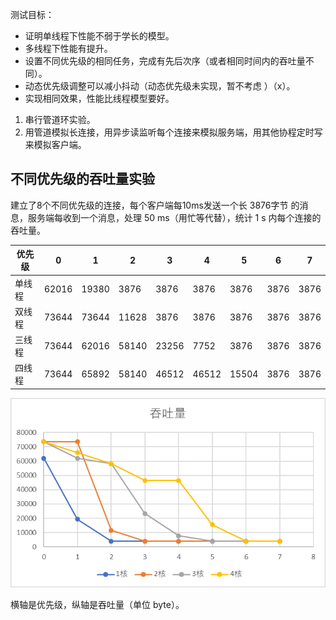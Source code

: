 测试目标：
-  证明单线程下性能不弱于学长的模型。
- 多线程下性能有提升。
- 设置不同优先级的相同任务，完成有先后次序（或者相同时间内的吞吐量不同）。
- 动态优先级调整可以减小抖动（动态优先级未实现，暂不考虑 ）（x）。
- 实现相同效果，性能比线程模型要好。


1. 串行管道环实验。
2. 用管道模拟长连接，用异步读监听每个连接来模拟服务端，用其他协程定时写来模拟客户端。

## 不同优先级的吞吐量实验

建立了8个不同优先级的连接，每个客户端每10ms发送一个长 3876字节 的消息，服务端每收到一个消息，处理 50 ms（用忙等代替），统计 1 s 内每个连接的吞吐量。

|优先级|0 | 1 | 2 | 3 | 4 | 5 | 6 | 7 |
|---|---|---|---|---|---|---|---|---| 
|单线程| 62016 | 19380  | 3876 | 3876 |3876 | 3876| 3876| 3876| 
| 双线程 |73644 | 73644  | 11628 | 3876 |3876 | 3876| 3876| 3876| 
| 三线程 |73644 | 62016  | 58140 | 23256 |7752 | 3876| 3876| 3876| 
| 四线程 |73644 | 65892  | 58140 | 46512 |46512 | 15504| 3876| 3876| 


![](../image/Pasted-image-20230106030423.png)

横轴是优先级，纵轴是吞吐量（单位 byte）。


